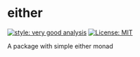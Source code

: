 # either

[![style: very good analysis][very_good_analysis_badge]][very_good_analysis_link]
[![License: MIT][license_badge]][license_link]

A package with simple either monad

[license_badge]: https://img.shields.io/badge/license-MIT-blue.svg
[license_link]: https://opensource.org/licenses/MIT
[very_good_analysis_badge]: https://img.shields.io/badge/style-very_good_analysis-B22C89.svg
[very_good_analysis_link]: https://pub.dev/packages/very_good_analysis
